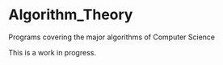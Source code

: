 # Algorithm_Theory
Programs covering the major algorithms of Computer Science

This is a work in progress.
